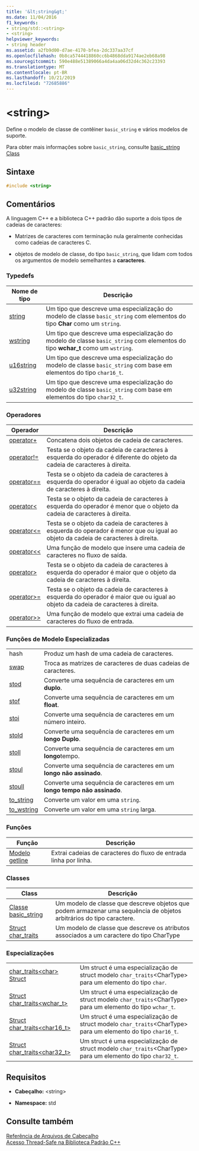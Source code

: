 ```yaml
---
title: '&lt;string&gt;'
ms.date: 11/04/2016
f1_keywords:
- string/std::<string>
- <string>
helpviewer_keywords:
- string header
ms.assetid: a2fb9d00-d7ae-4170-bfea-2dc337aa37cf
ms.openlocfilehash: 0b8ca5744418860cc6b4868dda9174ae2eb68a98
ms.sourcegitcommit: 590e488e51389066a4da4aa06d32d4c362c23393
ms.translationtype: MT
ms.contentlocale: pt-BR
ms.lasthandoff: 10/21/2019
ms.locfileid: "72685886"
---
```

# <a name="ltstringgt"></a>&lt;string&gt;

Define o modelo de classe de contêiner `basic_string` e vários modelos de suporte.

Para obter mais informações sobre `basic_string`, consulte [basic_string Class](../standard-library/basic-string-class.md)

## <a name="syntax"></a>Sintaxe

```cpp
#include <string>
```

## <a name="remarks"></a>Comentários

A linguagem C++ e a biblioteca C++ padrão dão suporte a dois tipos de cadeias de caracteres:

- Matrizes de caracteres com terminação nula geralmente conhecidas como cadeias de caracteres C.

- objetos de modelo de classe, do tipo `basic_string`, que lidam com todos os argumentos de modelo semelhantes a **caracteres**.

### <a name="typedefs"></a>Typedefs

|Nome de tipo|Descrição|
|-|-|
|[string](../standard-library/string-typedefs.md#string)|Um tipo que descreve uma especialização do modelo de classe `basic_string` com elementos do tipo **Char** como um `string`.|
|[wstring](../standard-library/string-typedefs.md#wstring)|Um tipo que descreve uma especialização do modelo de classe `basic_string` com elementos do tipo **wchar_t** como um `wstring`.|
|[u16string](../standard-library/string-typedefs.md#u16string)|Um tipo que descreve uma especialização do modelo de classe `basic_string` com base em elementos do tipo `char16_t`.|
|[u32string](../standard-library/string-typedefs.md#u32string)|Um tipo que descreve uma especialização do modelo de classe `basic_string` com base em elementos do tipo `char32_t`.|

### <a name="operators"></a>Operadores

|Operador|Descrição|
|-|-|
|[operator+](../standard-library/string-operators.md#op_add)|Concatena dois objetos de cadeia de caracteres.|
|[operator!=](../standard-library/string-operators.md#op_neq)|Testa se o objeto da cadeia de caracteres à esquerda do operador é diferente do objeto da cadeia de caracteres à direita.|
|[operator==](../standard-library/string-operators.md#op_eq_eq)|Testa se o objeto da cadeia de caracteres à esquerda do operador é igual ao objeto da cadeia de caracteres à direita.|
|[operator<](../standard-library/string-operators.md#op_lt)|Testa se o objeto da cadeia de caracteres à esquerda do operador é menor que o objeto da cadeia de caracteres à direita.|
|[operator<=](../standard-library/string-operators.md#op_lt_eq)|Testa se o objeto da cadeia de caracteres à esquerda do operador é menor que ou igual ao objeto da cadeia de caracteres à direita.|
|[operator<\<](../standard-library/string-operators.md#op_lt_lt)|Uma função de modelo que insere uma cadeia de caracteres no fluxo de saída.|
|[operator>](../standard-library/string-operators.md#op_gt)|Testa se o objeto da cadeia de caracteres à esquerda do operador é maior que o objeto da cadeia de caracteres à direita.|
|[operator>=](../standard-library/string-operators.md#op_gt_eq)|Testa se o objeto da cadeia de caracteres à esquerda do operador é maior que ou igual ao objeto da cadeia de caracteres à direita.|
|[operator>>](../standard-library/string-operators.md#op_gt_gt)|Uma função de modelo que extrai uma cadeia de caracteres do fluxo de entrada.|

### <a name="specialized-template-functions"></a>Funções de Modelo Especializadas

|||
|-|-|
|hash|Produz um hash de uma cadeia de caracteres.|
|[swap](../standard-library/string-functions.md#swap)|Troca as matrizes de caracteres de duas cadeias de caracteres.|
|[stod](../standard-library/string-functions.md#stod)|Converte uma sequência de caracteres em um **duplo**.|
|[stof](../standard-library/string-functions.md#stof)|Converte uma sequência de caracteres em um **float**.|
|[stoi](../standard-library/string-functions.md#stoi)|Converte uma sequência de caracteres em um número inteiro.|
|[stold](../standard-library/string-functions.md#stold)|Converte uma sequência de caracteres em um **longo Duplo**.|
|[stoll](../standard-library/string-functions.md#stoll)|Converte uma sequência de caracteres em um **longo**tempo.|
|[stoul](../standard-library/string-functions.md#stoul)|Converte uma sequência de caracteres em um **longo não assinado**.|
|[stoull](../standard-library/string-functions.md#stoull)|Converte uma sequência de caracteres em um **longo tempo não assinado**.|
|[to_string](../standard-library/string-functions.md#to_string)|Converte um valor em uma `string`.|
|[to_wstring](../standard-library/string-functions.md#to_wstring)|Converte um valor em uma `string` larga.|

### <a name="functions"></a>Funções

|Função|Descrição|
|-|-|
|[Modelo getline](../standard-library/string-functions.md#getline)|Extrai cadeias de caracteres do fluxo de entrada linha por linha.|

### <a name="classes"></a>Classes

|Class|Descrição|
|-|-|
|[Classe basic_string](../standard-library/basic-string-class.md)|Um modelo de classe que descreve objetos que podem armazenar uma sequência de objetos arbitrários do tipo caractere.|
|[Struct char_traits](../standard-library/char-traits-struct.md)|Um modelo de classe que descreve os atributos associados a um caractere do tipo CharType|

### <a name="specializations"></a>Especializações

|||
|-|-|
|[char_traits\<char> Struct](../standard-library/char-traits-char-struct.md)|Um struct é uma especialização de struct modelo `char_traits`\<CharType> para um elemento do tipo `char`.|
|[Struct char_traits<wchar_t>](../standard-library/char-traits-wchar-t-struct.md)|Um struct é uma especialização de struct modelo `char_traits`\<CharType> para um elemento do tipo `wchar_t`.|
|[Struct char_traits<char16_t>](../standard-library/char-traits-char16-t-struct.md)|Um struct é uma especialização de struct modelo `char_traits`\<CharType> para um elemento do tipo `char16_t`.|
|[Struct char_traits<char32_t>](../standard-library/char-traits-char32-t-struct.md)|Um struct é uma especialização de struct modelo `char_traits`\<CharType> para um elemento do tipo `char32_t`.|

## <a name="requirements"></a>Requisitos

- **Cabeçalho:** \<string>

- **Namespace:** std

## <a name="see-also"></a>Consulte também

[Referência de Arquivos de Cabeçalho](../standard-library/cpp-standard-library-header-files.md)\
[Acesso Thread-Safe na Biblioteca Padrão C++](../standard-library/thread-safety-in-the-cpp-standard-library.md)
